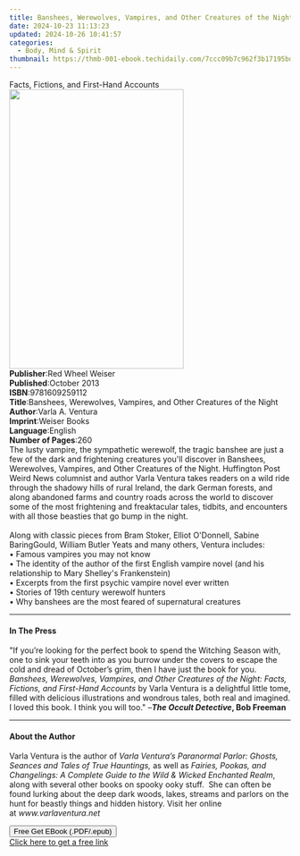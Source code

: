 ```yaml
---
title: Banshees, Werewolves, Vampires, and Other Creatures of the Night | Free Book
date: 2024-10-23 11:13:23
updated: 2024-10-26 10:41:57
categories:
  - Body, Mind & Spirit
thumbnail: https://thmb-001-ebook.techidaily.com/7ccc09b7c962f3b17195bd12e5de3793b1dcdc2044cad7f51f98ed93354a7409.jpg
---
```

<main id="book-container">
  <div class="flex flex-col">
    <div class="book-brief flex-1 py-6 px-4 sm:p-6 md:py-10 md:px-8">
      <!-- brief-->
      <div class="book-brief-main">
        Facts, Fictions, and First-Hand Accounts
      </div>
    </div>
    <div
      class="book-meta-info flex-1 grid gap-4 col-start-1 col-end-3 row-start-1 sm:mb-6 sm:grid-cols-4 lg:gap-6 lg:col-start-2 lg:row-end-6 lg:row-span-6 lg:mb-0"
    >
      <div
        class="book-meta-info-left place-content-center mt-4 p-4 text-sm leading-6 col-start-2 col-span-2 dark:text-slate-400"
      >
        <img
          class="w-full h-500 object-cover rounded-lg sm:h-255 sm:col-span-2 lg:col-span-full"
          src="https://img-001-ebook.techidaily.com/cae884fc8acae6a79ba97d774c79cb0a81839aa7f27cacb4acfe40f4320da77c.jpg"
          alt=""
          width="312"
          height="500"
        />
      </div>
      <div
        class="book-meta-info-right mt-2 col-start-1 row-start-2 col-span-3 self-center"
      >
        <!-- meta data  -->
        <div class="flex flex-col px-4 md:px-8">
          <div class="flex-1">
            <strong>Publisher</strong>:<span class="px-2"
              >Red Wheel Weiser</span
            >
          </div>
          <div class="flex-1">
            <strong>Published</strong>:<span class="px-2">October 2013</span>
          </div>
          <div class="flex-1">
            <strong>ISBN</strong>:<span class="px-2">9781609259112</span>
          </div>
          <div class="flex-1">
            <strong>Title</strong>:<span class="px-2"
              >Banshees, Werewolves, Vampires, and Other Creatures of the
              Night</span
            >
          </div>
          <div class="flex-1">
            <strong>Author</strong>:<span class="px-2">Varla A. Ventura</span>
          </div>
          <div class="flex-1">
            <strong>Imprint</strong>:<span class="px-2">Weiser Books</span>
          </div>
          <div class="flex-1">
            <strong>Language</strong>:<span class="px-2">English</span>
          </div>
          <div class="flex-1">
            <strong>Number of Pages</strong>:<span class="px-2">260</span>
          </div>
        </div>
      </div>
    </div>
    <div class="book-description flex-1 py-6 px-4 sm:p-6 md:py-10 md:px-8">
      <div class="book-description-main">
        <div accordion-content="" id="description">
          The lusty vampire, the sympathetic werewolf, the tragic banshee are
          just a few of the dark and frightening creatures you'll discover in
          Banshees, Werewolves, Vampires, and Other Creatures of the Night.
          Huffington Post Weird News columnist and author Varla Ventura takes
          readers on a wild ride through the shadowy hills of rural Ireland, the
          dark German forests, and along abandoned farms and country roads
          across the world to discover some of the most frightening and
          freaktacular tales, tidbits, and encounters with all those beasties
          that go bump in the night. <br /><br />Along with classic pieces from
          Bram Stoker, Elliot O'Donnell, Sabine BaringGould, William Butler
          Yeats and many others, Ventura includes:<br />• Famous vampires you
          may not know<br />• The identity of the author of the first English
          vampire novel (and his relationship to Mary Shelley's Frankenstein)<br />•
          Excerpts from the first psychic vampire novel ever written<br />•
          Stories of 19th century werewolf hunters <br />• Why banshees are the
          most feared of supernatural creatures
        </div>
        <div class="accordion-fader"></div>
      </div>
    </div>
    <div class="book-excerpts flex-1 py-6 px-4 sm:p-6 md:py-10 md:px-8">
      <!-- excerpts-->
      <div class="book-excerpts-main">
        <hr />
        <h4 class="placeholder placeholder-heading">
          <span>In The Press</span>
        </h4>
        <p>
          "If you’re looking for the perfect book to spend the Witching Season
          with, one to sink your teeth into as you burrow under the covers to
          escape the cold and dread of October’s grim, then I have just the book
          for you.
          <i
            >Banshees, Werewolves, Vampires, and Other Creatures of the Night:
            Facts, Fictions, and First-Hand Accounts</i
          >
          by Varla Ventura is a delightful little tome, filled with delicious
          illustrations and wondrous tales, both real and imagined. I loved this
          book. I think you will too." –<i><b>The Occult Detective</b></i
          ><b>, Bob Freeman</b>
        </p>
      </div>
    </div>
    <div class="book-about-author flex-1 py-6 px-4 sm:p-6 md:py-10 md:px-8">
      <!-- about author-->
      <div class="book-main-author-main">
        <hr />
        <h4 class="placeholder placeholder-heading">
          <span>About the Author</span>
        </h4>
        <p></p>
        <p>
          Varla Ventura is the author of&nbsp;<i
            >Varla Ventura’s Paranormal Parlor: Ghosts, Seances and Tales
            of&nbsp;True Hauntings,&nbsp;</i
          >as well as&nbsp;<i
            >Fairies, Pookas, and Changelings: A Complete Guide to the Wild
            &amp; Wicked Enchanted Realm</i
          >, along with several other books&nbsp;on spooky&nbsp;ooky&nbsp;stuff.
          &nbsp;She can&nbsp;often be found lurking about the deep dark woods,
          lakes, streams and parlors on the hunt for&nbsp;beastly
          things&nbsp;and hidden history.&nbsp;Visit her online at&nbsp;<span
            ><i>www.varlaventura.net</i></span
          >
        </p>
        <p></p>
      </div>
    </div>
    <div class="book-free-get flex-1 py-6 px-4 sm:p-6 md:py-10 md:px-8">
      <button
        id="btn-free-get"
        class="bg-blue-500 hover:bg-blue-700 text-white font-bold py-2 px-4 rounded"
      >
        Free Get EBook (.PDF/.epub)
      </button>
      <div id="countdown-display" class="px-2 text-lg mt-2"></div>
      <a
        id="free-link"
        class="hidden bg-blue-500 hover:bg-blue-700 text-white font-bold py-2 px-4 rounded"
        href="https://www.ebooks.com/en-us/book/1375336/banshees-werewolves-vampires-and-other-creatures-of-the-night/varla-ventura/"
        target="_blank"
        >Click here to get a free link</a
      >
    </div>
    <script>
      let countdownTime = 0;
      let countdownInterval = null;
      document
        .getElementById('btn-free-get')
        .addEventListener('click', startCountdown);
      function startCountdown() {
        countdownTime = new Date().getTime() + 60000 * 3;
        countdownInterval = setInterval(updateCountdown, 1000);
        document.getElementById('btn-free-get').disabled = true;
        document
          .getElementById('btn-free-get')
          .classList.add('bg-gray-500', 'cursor-not-allowed');
      }
      function updateCountdown() {
        let currentTime = new Date().getTime();
        let timeLeft = countdownTime - currentTime;
        let secondsLeft = Math.floor(timeLeft / 1000);
        document.getElementById('countdown-display').innerHTML =
          `Remaining time: ${secondsLeft} seconds.`;
        if (secondsLeft <= 0) {
          clearInterval(countdownInterval);
          document.getElementById('btn-free-get').classList.add('hidden');
          document.getElementById('free-link').classList.remove('hidden');
          document.getElementById('countdown-display').innerHTML = '';
        }
      }
    </script>
  </div>
</main>
